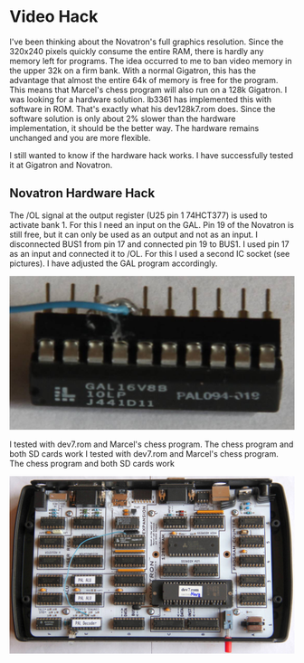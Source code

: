 # Video Hack

I've been thinking about the Novatron's full graphics resolution. Since the 320x240 pixels quickly consume the entire RAM, there is hardly any memory left for programs.
The idea occurred to me to ban video memory in the upper 32k on a firm bank.
With a normal Gigatron, this has the advantage that almost the entire 64k of memory is free for the program. This means that Marcel's chess program will also run on a 128k Gigatron.
I was looking for a hardware solution. lb3361 has implemented this with software in ROM. That's exactly what his dev128k7.rom does.
Since the software solution is only about 2% slower than the hardware implementation, it should be the better way. The hardware remains unchanged and you are more flexible.

I still wanted to know if the hardware hack works. I have successfully tested it at Gigatron and Novatron.

## Novatron Hardware Hack

The /OL signal at the output register (U25 pin 1 74HCT377) is used to activate bank 1.
For this I need an input on the GAL. Pin 19 of the Novatron is still free, but it can only be used as an output and not as an input.
I disconnected BUS1 from pin 17 and connected pin 19 to BUS1. I used pin 17 as an input and connected it to /OL.
For this I used a second IC socket (see pictures). I have adjusted the GAL program accordingly.

![socket hack](../picture/socket-hack.jpg)

I tested with dev7.rom and Marcel's chess program. The chess program and both SD cards work
I tested with dev7.rom and Marcel's chess program. The chess program and both SD cards work

![video hack](../picture/novatron-with-videopatch.jpg)
